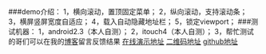 ###demo介绍：
1，横向滚动，置顶固定菜单；
2，纵向滚动，支持滚动条；
3，横屏竖屏宽度自适应；
4，载入自动隐藏地址栏；
5，锁定viewport；
###测试机器：
1，android2.3（本人自测）；
2，itouch4（本人自测）；
3，帮忙测试的哥们可以在我的[博客](http://www.xiaoqiang.org/mobile-web/webapp-frame.html)留言反馈结果
[在线演示地址](http://xiaoqiang.org/demo/webapp/index.html)
[二维码地址](https://chart.googleapis.com/chart?cht=qr&chs=200x200&choe=UTF-8&chld=L|4&chl=http%3A%2F%2Fxiaoqiang.org%2Fdemo%2Fwebapp%2Findex.html)
[github地址](https://github.com/xiaoqiang/webapp)